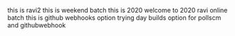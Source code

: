 
this is ravi2
this is weekend batch
this is 2020
welcome to 2020
ravi online batch
this is github webhooks option trying
day builds option
for pollscm and githubwebhook
